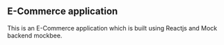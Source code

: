 ## E-Commerce application

This is an E-Commerce application which is built using Reactjs and Mock backend mockbee.


